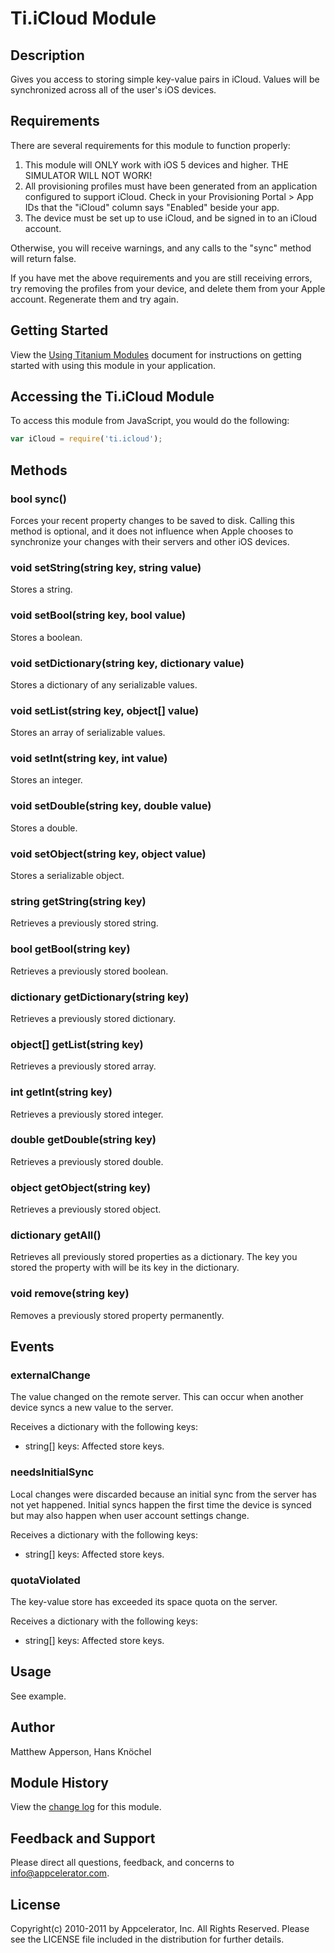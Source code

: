 # Ti.iCloud Module

## Description

Gives you access to storing simple key-value pairs in iCloud. Values will be synchronized across all of the user's iOS devices.


## Requirements

There are several requirements for this module to function properly:

1. This module will ONLY work with iOS 5 devices and higher. THE SIMULATOR WILL NOT WORK!
2. All provisioning profiles must have been generated from an application configured to support iCloud. Check in your Provisioning Portal > App IDs that the "iCloud" column says "Enabled" beside your app.
3. The device must be set up to use iCloud, and be signed in to an iCloud account.

Otherwise, you will receive warnings, and any calls to the "sync" method will return false.

If you have met the above requirements and you are still receiving errors, try removing the profiles from your device, and delete them from your Apple account. Regenerate them and try again.

## Getting Started

View the [Using Titanium Modules](http://docs.appcelerator.com/titanium/latest/#!/guide/Using_Titanium_Modules) document for instructions on getting
started with using this module in your application.

## Accessing the Ti.iCloud Module

To access this module from JavaScript, you would do the following:
```js
var iCloud = require('ti.icloud');
```

## Methods

### bool sync()
Forces your recent property changes to be saved to disk. Calling this method is optional, and it does not influence
when Apple chooses to synchronize your changes with their servers and other iOS devices.

### void setString(string key, string value)
Stores a string.

### void setBool(string key, bool value)
Stores a boolean.

### void setDictionary(string key, dictionary value)
Stores a dictionary of any serializable values.

### void setList(string key, object[] value)
Stores an array of serializable values.

### void setInt(string key, int value)
Stores an integer.

### void setDouble(string key, double value)
Stores a double.

### void setObject(string key, object value)
Stores a serializable object.

### string getString(string key)
Retrieves a previously stored string.

### bool getBool(string key)
Retrieves a previously stored boolean.

### dictionary getDictionary(string key)
Retrieves a previously stored dictionary.

### object[] getList(string key)
Retrieves a previously stored array.

### int getInt(string key)
Retrieves a previously stored integer.

### double getDouble(string key)
Retrieves a previously stored double.

### object getObject(string key)
Retrieves a previously stored object.

### dictionary getAll()
Retrieves all previously stored properties as a dictionary. The key you stored the property with will be its key in the dictionary.

### void remove(string key)
Removes a previously stored property permanently.


## Events

### externalChange
The value changed on the remote server. This can occur when another device syncs a new value to the server.

Receives a dictionary with the following keys:

* string[] keys: Affected store keys.

### needsInitialSync
Local changes were discarded because an initial sync from the server has not yet happened. Initial syncs happen the
first time the device is synced but may also happen when user account settings change.

Receives a dictionary with the following keys:

* string[] keys: Affected store keys.

### quotaViolated
The key-value store has exceeded its space quota on the server.

Receives a dictionary with the following keys:

* string[] keys: Affected store keys.

## Usage
See example.

## Author
Matthew Apperson, Hans Knöchel

## Module History
View the [change log](changelog.html) for this module.

## Feedback and Support

Please direct all questions, feedback, and concerns to [info@appcelerator.com](mailto:info@appcelerator.com?subject=iOS%20iCloud%20Module).

## License
Copyright(c) 2010-2011 by Appcelerator, Inc. All Rights Reserved. Please see the LICENSE file included in the distribution for further details.

